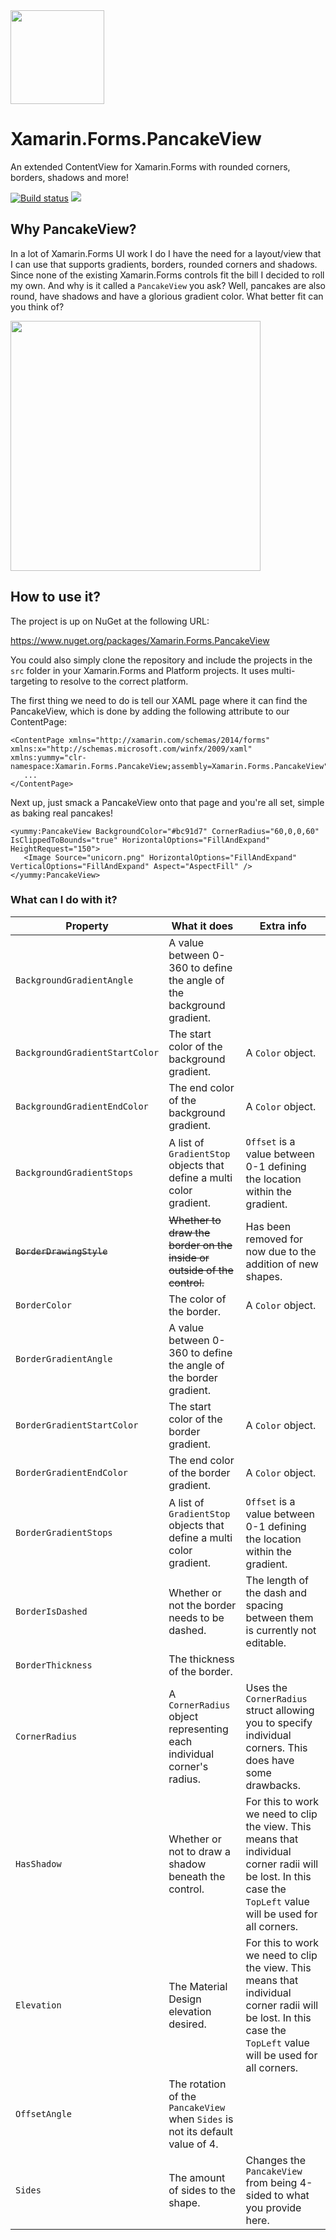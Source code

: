 <img src="https://github.com/sthewissen/Xamarin.Forms.PancakeView/blob/master/images/icon.png" width="150px" />

# Xamarin.Forms.PancakeView
An extended ContentView for Xamarin.Forms with rounded corners, borders, shadows and more!

[![Build status](https://sthewissen.visualstudio.com/PancakeView/_apis/build/status/PancakeView-Deployment-CI)](https://sthewissen.visualstudio.com/PancakeView/_build/latest?definitionId=26) ![](https://img.shields.io/nuget/vpre/Xamarin.Forms.PancakeView.svg)

## Why PancakeView?

In a lot of Xamarin.Forms UI work I do I have the need for a layout/view that I can use that supports gradients, borders, rounded corners and shadows. Since none of the existing Xamarin.Forms controls fit the bill I decided to roll my own. And why is it called a ```PancakeView``` you ask? Well, pancakes are also round, have shadows and have a glorious gradient color. What better fit can you think of?

<img src="https://github.com/sthewissen/Xamarin.Forms.PancakeView/blob/master/images/pancake.gif" width="400px" />

## How to use it?

The project is up on NuGet at the following URL:

https://www.nuget.org/packages/Xamarin.Forms.PancakeView

You could also simply clone the repository and include the projects in the ```src``` folder in your Xamarin.Forms and Platform projects. It uses multi-targeting to resolve to the correct platform.

The first thing we need to do is tell our XAML page where it can find the PancakeView, which is done by adding the following attribute to our ContentPage:

```
<ContentPage xmlns="http://xamarin.com/schemas/2014/forms" xmlns:x="http://schemas.microsoft.com/winfx/2009/xaml"  xmlns:yummy="clr-namespace:Xamarin.Forms.PancakeView;assembly=Xamarin.Forms.PancakeView">
   ...
</ContentPage>
```

Next up, just smack a PancakeView onto that page and you're all set, simple as baking real pancakes!

```
<yummy:PancakeView BackgroundColor="#bc91d7" CornerRadius="60,0,0,60" IsClippedToBounds="true" HorizontalOptions="FillAndExpand" HeightRequest="150">
   <Image Source="unicorn.png" HorizontalOptions="FillAndExpand" VerticalOptions="FillAndExpand" Aspect="AspectFill" />
</yummy:PancakeView>
```

### What can I do with it?

| Property | What it does | Extra info |
| ------ | ------ | ------ |
| `BackgroundGradientAngle` | A value between 0-360 to define the angle of the background gradient. | |
| `BackgroundGradientStartColor` | The start color of the background gradient. | A ```Color``` object. |
| `BackgroundGradientEndColor` | The end color of the background gradient. | A ```Color``` object. |
| `BackgroundGradientStops` | A list of `GradientStop` objects that define a multi color gradient. | `Offset` is a value between 0-1 defining the location within the gradient. |
| ~~`BorderDrawingStyle`~~ | ~~Whether to draw the border on the inside or outside of the control.~~ | Has been removed for now due to the addition of new shapes. |
| `BorderColor` | The color of the border. | A ```Color``` object. |
| `BorderGradientAngle` | A value between 0-360 to define the angle of the border gradient. | |
| `BorderGradientStartColor` | The start color of the border gradient. | A ```Color``` object. |
| `BorderGradientEndColor` | The end color of the border gradient. | A ```Color``` object. |
| `BorderGradientStops` | A list of `GradientStop` objects that define a multi color gradient. | `Offset` is a value between 0-1 defining the location within the gradient. |
| `BorderIsDashed` | Whether or not the border needs to be dashed. | The length of the dash and spacing between them is currently not editable. |
| `BorderThickness` | The thickness of the border. | |
| `CornerRadius` | A `CornerRadius` object representing each individual corner's radius. | Uses the `CornerRadius` struct allowing you to specify individual corners. This does have some drawbacks. |
| `HasShadow` | Whether or not to draw a shadow beneath the control. | For this to work we need to clip the view. This means that individual corner radii will be lost. In this case the `TopLeft` value will be used for all corners. |
| `Elevation` | The Material Design elevation desired. | For this to work we need to clip the view. This means that individual corner radii will be lost. In this case the `TopLeft` value will be used for all corners. |
| `OffsetAngle` | The rotation of the `PancakeView` when `Sides` is not its default value of 4. |  |
| `Sides` | The amount of sides to the shape. | Changes the `PancakeView` from being 4-sided to what you provide here. |
